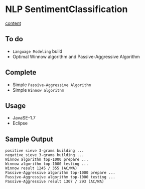 # NLP SentimentClassification #

[content](http://morris821028.github.io/2014/12/05/NLP-paper2/)

## To do ##

* `Language Modeling` build
* Optimal Winnow algorithm and Passive-Aggressive Algorithm

## Complete ##

* Simple `Passive-Aggressive Algorithm`
* Simple `Winnow algorithm`

## Usage ##

* JavaSE-1.7
* Eclipse

## Sample Output ##

```
positive sieve 3-grams building ...
negative sieve 3-grams building ...
Winnow algorithm top-1000 prepare ...
Winnow algorithm top-1000 testing ...
Winnow result 1245 / 355 (AC/WA)
Passive-Aggressive algorithm top-1000 prepare ...
Passive-Aggressive algorithm top-1000 testing ...
Passive-Aggressive result 1307 / 293 (AC/WA)
```